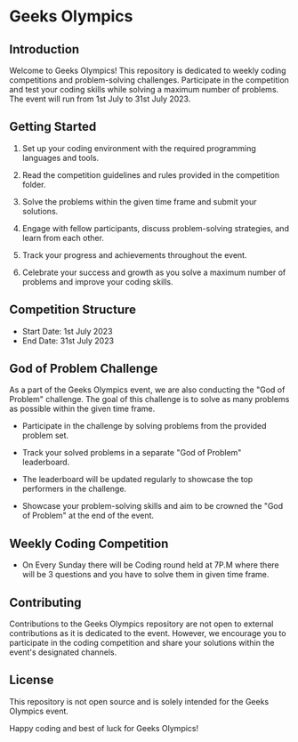 # Geeks Olympics

## Introduction

Welcome to Geeks Olympics! This repository is dedicated to weekly coding competitions and problem-solving challenges. Participate in the competition and test your coding skills while solving a maximum number of problems. The event will run from 1st July to 31st July 2023.

## Getting Started

1. Set up your coding environment with the required programming languages and tools.

2. Read the competition guidelines and rules provided in the competition folder.

3. Solve the problems within the given time frame and submit your solutions.

4. Engage with fellow participants, discuss problem-solving strategies, and learn from each other.

5. Track your progress and achievements throughout the event.

6. Celebrate your success and growth as you solve a maximum number of problems and improve your coding skills.

## Competition Structure

- Start Date: 1st July 2023
- End Date: 31st July 2023

## God of Problem Challenge

As a part of the Geeks Olympics event, we are also conducting the "God of Problem" challenge. The goal of this challenge is to solve as many problems as possible within the given time frame.

- Participate in the challenge by solving problems from the provided problem set.

- Track your solved problems in a separate "God of Problem" leaderboard.

- The leaderboard will be updated regularly to showcase the top performers in the challenge.

- Showcase your problem-solving skills and aim to be crowned the "God of Problem" at the end of the event.

## Weekly Coding Competition

- On Every Sunday there will be Coding round held at 7P.M where there will be 3 questions and you have to solve them in given time frame.

## Contributing

Contributions to the Geeks Olympics repository are not open to external contributions as it is dedicated to the event. However, we encourage you to participate in the coding competition and share your solutions within the event's designated channels.

## License

This repository is not open source and is solely intended for the Geeks Olympics event.

Happy coding and best of luck for Geeks Olympics!
